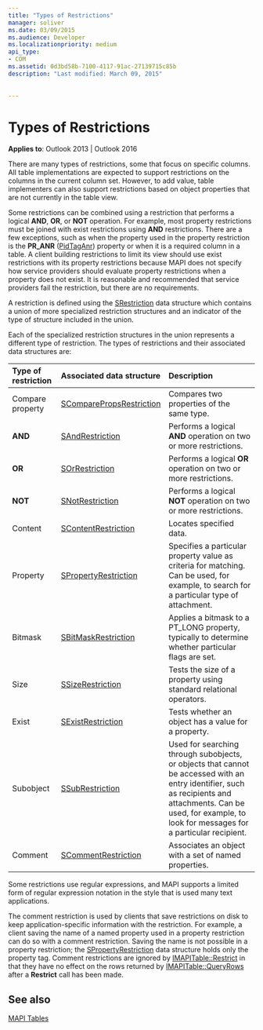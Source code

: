 ```yaml
---
title: "Types of Restrictions"
manager: soliver
ms.date: 03/09/2015
ms.audience: Developer
ms.localizationpriority: medium
api_type:
- COM
ms.assetid: 0d3bd58b-7100-4117-91ac-27139715c85b
description: "Last modified: March 09, 2015"
 
 
---
```


# Types of Restrictions

  
  
**Applies to**: Outlook 2013 | Outlook 2016 
  
There are many types of restrictions, some that focus on specific columns. All table implementations are expected to support restrictions on the columns in the current column set. However, to add value, table implementers can also support restrictions based on object properties that are not currently in the table view.
  
Some restrictions can be combined using a restriction that performs a logical **AND**, **OR**, or **NOT** operation. For example, most property restrictions must be joined with exist restrictions using **AND** restrictions. There are a few exceptions, such as when the property used in the property restriction is the **PR_ANR** ([PidTagAnr](pidtaganr-canonical-property.md)) property or when it is a required column in a table. A client building restrictions to limit its view should use exist restrictions with its property restrictions because MAPI does not specify how service providers should evaluate property restrictions when a property does not exist. It is reasonable and recommended that service providers fail the restriction, but there are no requirements. 
  
A restriction is defined using the [SRestriction](srestriction.md) data structure which contains a union of more specialized restriction structures and an indicator of the type of structure included in the union. 
  
Each of the specialized restriction structures in the union represents a different type of restriction. The types of restrictions and their associated data structures are:
  
|**Type of restriction**|**Associated data structure**|**Description**|
|:-----|:-----|:-----|
|Compare property  <br/> |[SComparePropsRestriction](scomparepropsrestriction.md) <br/> |Compares two properties of the same type.  <br/> |
|**AND** <br/> |[SAndRestriction](sandrestriction.md) <br/> |Performs a logical **AND** operation on two or more restrictions.  <br/> |
|**OR** <br/> |[SOrRestriction](sorrestriction.md) <br/> |Performs a logical **OR** operation on two or more restrictions.  <br/> |
|**NOT** <br/> |[SNotRestriction](snotrestriction.md) <br/> |Performs a logical **NOT** operation on two or more restrictions.  <br/> |
|Content  <br/> |[SContentRestriction](scontentrestriction.md) <br/> |Locates specified data.  <br/> |
|Property  <br/> |[SPropertyRestriction](spropertyrestriction.md) <br/> |Specifies a particular property value as criteria for matching. Can be used, for example, to search for a particular type of attachment.  <br/> |
|Bitmask  <br/> |[SBitMaskRestriction](sbitmaskrestriction.md) <br/> |Applies a bitmask to a PT_LONG property, typically to determine whether particular flags are set.  <br/> |
|Size  <br/> |[SSizeRestriction](ssizerestriction.md) <br/> |Tests the size of a property using standard relational operators.  <br/> |
|Exist  <br/> |[SExistRestriction](sexistrestriction.md) <br/> |Tests whether an object has a value for a property.  <br/> |
|Subobject  <br/> |[SSubRestriction](ssubrestriction.md) <br/> |Used for searching through subobjects, or objects that cannot be accessed with an entry identifier, such as recipients and attachments. Can be used, for example, to look for messages for a particular recipient.  <br/> |
|Comment  <br/> |[SCommentRestriction](scommentrestriction.md) <br/> |Associates an object with a set of named properties.  <br/> |
   
Some restrictions use regular expressions, and MAPI supports a limited form of regular expression notation in the style that is used many text applications.
  
The comment restriction is used by clients that save restrictions on disk to keep application-specific information with the restriction. For example, a client saving the name of a named property used in a property restriction can do so with a comment restriction. Saving the name is not possible in a property restriction; the [SPropertyRestriction](spropertyrestriction.md) data structure holds only the property tag. Comment restrictions are ignored by [IMAPITable::Restrict](imapitable-restrict.md) in that they have no effect on the rows returned by [IMAPITable::QueryRows](imapitable-queryrows.md) after a **Restrict** call has been made. 
  
## See also



[MAPI Tables](mapi-tables.md)

